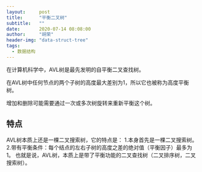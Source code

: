 ```yaml
---
layout:     post
title:      "平衡二叉树"
subtitle:   ""
date:       2020-07-14 08:08:00
author:     "胡荣"
header-img: "data-struct-tree"
tags:
  - 数据结构
---
```


在计算机科学中，AVL树是最先发明的自平衡二叉查找树。

在AVL树中任何节点的两个子树的高度最大差别为1，所以它也被称为高度平衡树。

增加和删除可能需要通过一次或多次树旋转来重新平衡这个树。

## 特点

AVL树本质上还是一棵二叉搜索树，它的特点是：
1.本身首先是一棵二叉搜索树。
2.带有平衡条件：每个结点的左右子树的高度之差的绝对值（平衡因子）最多为1。
也就是说，AVL树，本质上是带了平衡功能的二叉查找树（二叉排序树，二叉搜索树）。
